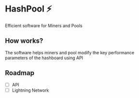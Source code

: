 # HashPool ⚡

Efficient software for Miners and Pools

## How works?

The software helps miners and pool modify the key performance parameters of the hashboard using API

## Roadmap

- [ ] API
- [ ] Lightning Network
